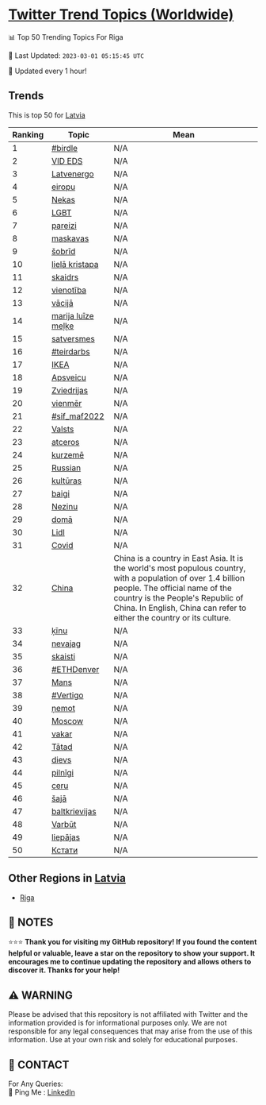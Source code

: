 [Twitter Trend Topics (Worldwide)](https://github.com/ErcinDedeoglu/Twitter-Trend-Topics)
==========


📊 Top 50 Trending Topics For Riga

📆 Last Updated: `2023-03-01 05:15:45 UTC`

🔧 Updated every 1 hour!


## Trends

This is top 50 for [Latvia](</Latvia>)

| Ranking | Topic | Mean |
| ------- | ------------ | ------------ |
| 1 | [#birdle](http://twitter.com/search?q=%23birdle) | N/A |
| 2 | [VID EDS](http://twitter.com/search?q=VID+EDS) | N/A |
| 3 | [Latvenergo](http://twitter.com/search?q=Latvenergo) | N/A |
| 4 | [eiropu](http://twitter.com/search?q=eiropu) | N/A |
| 5 | [Nekas](http://twitter.com/search?q=Nekas) | N/A |
| 6 | [LGBT](http://twitter.com/search?q=LGBT) | N/A |
| 7 | [pareizi](http://twitter.com/search?q=pareizi) | N/A |
| 8 | [maskavas](http://twitter.com/search?q=maskavas) | N/A |
| 9 | [šobrīd](http://twitter.com/search?q=%c5%a1obr%c4%abd) | N/A |
| 10 | [lielā kristapa](http://twitter.com/search?q=liel%c4%81+kristapa) | N/A |
| 11 | [skaidrs](http://twitter.com/search?q=skaidrs) | N/A |
| 12 | [vienotība](http://twitter.com/search?q=vienot%c4%abba) | N/A |
| 13 | [vācijā](http://twitter.com/search?q=v%c4%81cij%c4%81) | N/A |
| 14 | [marija luīze meļķe](http://twitter.com/search?q=marija+lu%c4%abze+me%c4%bc%c4%b7e) | N/A |
| 15 | [satversmes](http://twitter.com/search?q=satversmes) | N/A |
| 16 | [#teirdarbs](http://twitter.com/search?q=%23teirdarbs) | N/A |
| 17 | [IKEA](http://twitter.com/search?q=IKEA) | N/A |
| 18 | [Apsveicu](http://twitter.com/search?q=Apsveicu) | N/A |
| 19 | [Zviedrijas](http://twitter.com/search?q=Zviedrijas) | N/A |
| 20 | [vienmēr](http://twitter.com/search?q=vienm%c4%93r) | N/A |
| 21 | [#sif_maf2022](http://twitter.com/search?q=%23sif_maf2022) | N/A |
| 22 | [Valsts](http://twitter.com/search?q=Valsts) | N/A |
| 23 | [atceros](http://twitter.com/search?q=atceros) | N/A |
| 24 | [kurzemē](http://twitter.com/search?q=kurzem%c4%93) | N/A |
| 25 | [Russian](http://twitter.com/search?q=Russian) | N/A |
| 26 | [kultūras](http://twitter.com/search?q=kult%c5%abras) | N/A |
| 27 | [baigi](http://twitter.com/search?q=baigi) | N/A |
| 28 | [Nezinu](http://twitter.com/search?q=Nezinu) | N/A |
| 29 | [domā](http://twitter.com/search?q=dom%c4%81) | N/A |
| 30 | [Lidl](http://twitter.com/search?q=Lidl) | N/A |
| 31 | [Covid](http://twitter.com/search?q=Covid) | N/A |
| 32 | [China](http://twitter.com/search?q=China) | China is a country in East Asia. It is the world's most populous country, with a population of over 1.4 billion people. The official name of the country is the People's Republic of China. In English, China can refer to either the country or its culture. |
| 33 | [ķīnu](http://twitter.com/search?q=%c4%b7%c4%abnu) | N/A |
| 34 | [nevajag](http://twitter.com/search?q=nevajag) | N/A |
| 35 | [skaisti](http://twitter.com/search?q=skaisti) | N/A |
| 36 | [#ETHDenver](http://twitter.com/search?q=%23ETHDenver) | N/A |
| 37 | [Mans](http://twitter.com/search?q=Mans) | N/A |
| 38 | [#Vertigo](http://twitter.com/search?q=%23Vertigo) | N/A |
| 39 | [ņemot](http://twitter.com/search?q=%c5%86emot) | N/A |
| 40 | [Moscow](http://twitter.com/search?q=Moscow) | N/A |
| 41 | [vakar](http://twitter.com/search?q=vakar) | N/A |
| 42 | [Tātad](http://twitter.com/search?q=T%c4%81tad) | N/A |
| 43 | [dievs](http://twitter.com/search?q=dievs) | N/A |
| 44 | [pilnīgi](http://twitter.com/search?q=piln%c4%abgi) | N/A |
| 45 | [ceru](http://twitter.com/search?q=ceru) | N/A |
| 46 | [šajā](http://twitter.com/search?q=%c5%a1aj%c4%81) | N/A |
| 47 | [baltkrievijas](http://twitter.com/search?q=baltkrievijas) | N/A |
| 48 | [Varbūt](http://twitter.com/search?q=Varb%c5%abt) | N/A |
| 49 | [liepājas](http://twitter.com/search?q=liep%c4%81jas) | N/A |
| 50 | [Кстати](http://twitter.com/search?q=%d0%9a%d1%81%d1%82%d0%b0%d1%82%d0%b8) | N/A |



## Other Regions in [Latvia](</Latvia>)

* [Riga](</Latvia/Riga.md>)



## 📝 NOTES

⭐⭐⭐ **Thank you for visiting my GitHub repository! If you found the content helpful or valuable, leave a star on the repository to show your support. It encourages me to continue updating the repository and allows others to discover it. Thanks for your help!**


## ⚠️ WARNING

Please be advised that this repository is not affiliated with Twitter and the information provided is for informational purposes only. We are not responsible for any legal consequences that may arise from the use of this information. Use at your own risk and solely for educational purposes.


## 📨 CONTACT

 For Any Queries:  
            🏓 Ping Me : [LinkedIn](https://www.linkedin.com/in/ercindedeoglu/)
